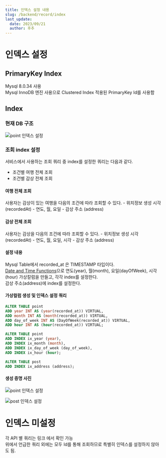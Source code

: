 ```yaml
---
title: 인덱스 설정 내용
slug: /backend/record/index
last_update:
  date: 2023/09/21
  author: 후추
---
```


# 인덱스 설정

## PrimaryKey Index

Mysql 8.0.34 사용  
Mysql InnoDB 엔진 사용으로 Clustered Index 적용된 PrimaryKey Id를 사용함

## Index

### 현재 DB 구조

![point 인덱스 설정](https://github.com/trip-draw/github-example/assets/58586537/83110155-2ec1-4c9f-acfc-9fb52f52cfbb)

### 조회 index 설정

서비스에서 사용하는 조회 쿼리 중 index를 설정한 쿼리는 다음과 같다.

- 조건별 여행 전체 조회
- 조건별 감상 전체 조회

#### 여행 전체 조회

사용자는 감상이 있는 여행을 다음의 조건에 따라 조회할 수 있다.
    - 위치정보 생성 시각 (recordedAt)
        - 연도, 월, 요일
    - 감상 주소 (address)

#### 감상 전체 조회

사용자는 감상을 다음의 조건에 따라 조회할 수 있다.
    - 위치정보 생성 시각 (recordedAt)
        - 연도, 월, 요일, 시각
    - 감상 주소 (address)

#### 설정 내용

Mysql Table에서 recorded_at 은 TIMESTAMP 타입이다.  
[Date and Time Functions](https://dev.mysql.com/doc/refman/8.0/en/date-and-time-functions.html)으로 연도(year), 월(month), 요일(dayOfWeek), 시각(hour) 가상칼럼을 만들고, 각각 index를 설정한다.  
감상 주소(address)에 index를 설정한다.

#### 가상컬럼 생성 및 인덱스 설정 쿼리

```sql
ALTER TABLE point
ADD year INT AS (year(recorded_at)) VIRTUAL,
ADD month INT AS (month(recorded_at)) VIRTUAL,
ADD day_of_week INT AS (DayOfWeek(recorded_at)) VIRTUAL,
ADD hour INT AS (hour(recorded_at)) VIRTUAL;

ALTER TABLE point
ADD INDEX ix_year (year),
ADD INDEX ix_month (month),
ADD INDEX ix_day_of_week (day_of_week),
ADD INDEX ix_hour (hour);

ALTER TABLE post
ADD INDEX ix_address (address);
```

#### 생성 증명 사진

![point 인덱스 설정](https://github.com/woowacourse-teams/2023-trip-draw/assets/106813090/06661d8a-f714-4664-890f-065f956f759f)

![post 인덱스 설정](https://github.com/woowacourse-teams/2023-trip-draw/assets/106813090/d54234de-11b7-47de-8b0c-87a168e553ea)

# 인덱스 미설정

각 API 별 쿼리는 링크 에서 확인 가능  
위에서 언급한 쿼리 외에는 모두 Id를 통해 조회하므로 특별히 인덱스를 설정하지 않아도 됨.
